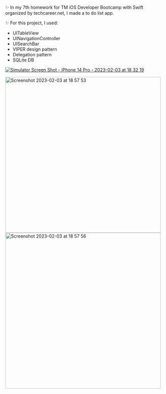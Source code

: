  ✨ In my 7th homework for TM iOS Developer Bootcamp with Swift organized by techcareer.net, I made a to do list app.
 
 ✨ For this project, I used:

 - UITableView
 - UINavigationController
 - UISearchBar
 - VIPER design pattern
 - Delegation pattern
 - SQLite DB
 
 
[ ![Simulator Screen Shot - iPhone 14 Pro - 2023-02-03 at 18 32 19](https://user-images.githubusercontent.com/97634053/216647169-f5061be6-0d2c-41ba-b283-fc5fda735bd8.png)](https://user-images.githubusercontent.com/97634053/216648679-513e3a0a-1cdc-45a0-a337-407b27b3c93c.mp4
)

<img width="491" alt="Screenshot 2023-02-03 at 18 57 53" src="https://user-images.githubusercontent.com/97634053/216649068-e57b3e42-2f93-44e1-8793-9fa986431c76.png">
<img width="491" alt="Screenshot 2023-02-03 at 18 57 56" src="https://user-images.githubusercontent.com/97634053/216648965-949c7d24-bbcc-44fa-afb9-ef0da9531c98.png">
